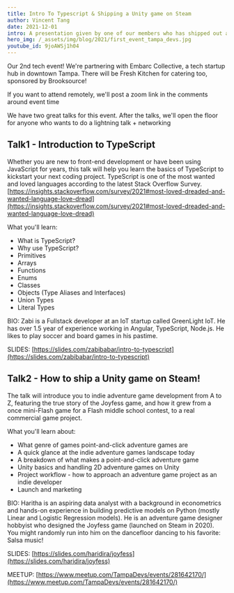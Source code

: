 ```yaml
---
title: Intro To Typescript & Shipping a Unity game on Steam
author: Vincent Tang
date: 2021-12-01
intro: A presentation given by one of our members who has shipped out a video game on steam. And an intro to typescript, a popular superset of Javascript for scaling web applications!
hero_img: /_assets/img/blog/2021/first_event_tampa_devs.jpg
youtube_id: 9joAWSj1h04
---
```



Our 2nd tech event! We're partnering with Embarc Collective, a tech startup hub in downtown Tampa. There will be Fresh Kitchen for catering too, sponsored by Brooksource!

If you want to attend remotely, we'll post a zoom link in the comments around event time

We have two great talks for this event. After the talks, we'll open the floor for anyone who wants to do a lightning talk + networking

## Talk1 - Introduction to TypeScript

Whether you are new to front-end development or have been using JavaScript for years, this talk will help you learn the basics of TypeScript to kickstart your next coding project. TypeScript is one of the most wanted and loved languages according to the latest Stack Overflow Survey. [https://insights.stackoverflow.com/survey/2021#most-loved-dreaded-and-wanted-language-love-dread](https://insights.stackoverflow.com/survey/2021#most-loved-dreaded-and-wanted-language-love-dread)

What you'll learn:

- What is TypeScript?
- Why use TypeScript?
- Primitives
- Arrays
- Functions
- Enums
- Classes
- Objects (Type Aliases and Interfaces)
- Union Types
- Literal Types

BIO: Zabi is a Fullstack developer at an IoT startup called GreenLight IoT. He has over 1.5 year of experience working in Angular, TypeScript, Node.js. He likes to play soccer and board games in his pastime.

SLIDES: [https://slides.com/zabibabar/intro-to-typescript](https://slides.com/zabibabar/intro-to-typescript)

## Talk2 - How to ship a Unity game on Steam!

The talk will introduce you to indie adventure game development from A to Z, featuring the true story of the Joyfess game, and how it grew from a once mini-Flash game for a Flash middle school contest, to a real commercial game project.

What you'll learn about:

- What genre of games point-and-click adventure games are
- A quick glance at the indie adventure games landscape today
- A breakdown of what makes a point-and-click adventure game
- Unity basics and handling 2D adventure games on Unity
- Project workflow - how to approach an adventure game project as an indie developer
- Launch and marketing

BIO: Haritha is an aspiring data analyst with a background in econometrics and hands-on experience in building predictive models on Python (mostly Linear and Logistic Regression models). He is an adventure game designer hobbyist who designed the Joyfess game (launched on Steam in 2020). You might randomly run into him on the dancefloor dancing to his favorite: Salsa music!

SLIDES: [https://slides.com/haridira/joyfess](https://slides.com/haridira/joyfess)

MEETUP: [https://www.meetup.com/TampaDevs/events/281642170/](https://www.meetup.com/TampaDevs/events/281642170/)
